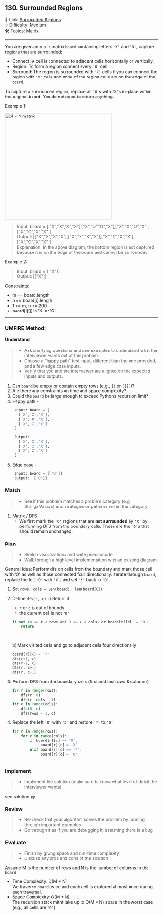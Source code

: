 ## 130. Surrounded Regions
🔗 Link: [Surrounded Regions](https://leetcode.com/problems/surrounded-regions/description/)<br>
💡 Difficulty: Medium<br>
🛠️ Topics: Matrix<br>

<hr>

You are given an `m x n` matrix `board` containing letters `'X'` and `'O'`, capture regions that are surrounded:<br>
- Connect: A cell is connected to adjacent cells horizontally or vertically.<br>
- Region: To form a region connect every `'O'` cell.<br>
- Surround: The region is surrounded with `'X'` cells if you can connect the region with `'X'` cells and none of the region cells are on the edge of the `board`.<br>

To capture a surrounded region, replace all `'O'`s with `'X'`s in-place within the original board. You do not need to return anything.<br>


Example 1:<br>

<img src="https://github.com/user-attachments/assets/6ec1944e-4296-46e3-88ec-ddcc0ab571b4" alt="4 * 4 matrix" width="350" />

>Input: board = [["X","X","X","X"],["X","O","O","X"],["X","X","O","X"],["X","O","X","X"]]<br>
Output: [["X","X","X","X"],["X","X","X","X"],["X","X","X","X"],["X","O","X","X"]]<br>
Explanation: In the above diagram, the bottom region is not captured because it is on the edge of the board and cannot be surrounded.


Example 2:<br>
>Input: board = [["X"]]<br>
Output: [["X"]]<br>


Constraints:<br>

- m == board.length
- n == board[i].length
- 1 <= m, n <= 200
- board[i][j] is 'X' or 'O'.

<hr>

### UMPIRE Method:
#### Understand

> - Ask clarifying questions and use examples to understand what the interviewer wants out of this problem.
> - Choose a “happy path” test input, different than the one provided, and a few edge case inputs. 
> - Verify that you and the interviewer are aligned on the expected inputs and outputs.
1. Can `board` be empty or contain empty rows (e.g., `[]` or `[[]]`)?<br>
2. Are there any constraints on time and space complexity?<br>
3. Could the `board` be large enough to exceed Python’s recursion limit?
4. Happy path -
   ```python
    Input: board = [
      ['X','X','X'],
      ['X','O','X'],
      ['X','X','X']
    ]

    Output: [
      ['X','X','X'],
      ['X','X','X'],
      ['X','X','X']
    ]

   ```
5. Edge case -
   ```python
    Input: board = [['O']]
    Output: [['O']]
   ```

### Match
> - See if this problem matches a problem category (e.g. Strings/Arrays) and strategies or patterns within the category
1. Matrix / DFS
   - We first mark the `'O'` regions that are **not surrounded** by `'X'` by performing DFS from the boundary cells. These are the `'O'`s that should remain unchanged.<br>

   
### Plan
> - Sketch visualizations and write pseudocode
> - Walk through a high level implementation with an existing diagram

General Idea: Perform dfs on cells from the boundary and mark those cell with 'O' as well as those connected four directionally. Iterate through `board`, replace the left `'O'` with `'X'`, and set `'*'` back to `'O'`.

1) Set `rows, cols = len(board), len(board[0])`
2) Define `dfs(r, c)`
   a) Return if:
      - `r` or `c` is out of bounds
      - the current cell is not `'O'`
      ```python
      if not (0 <= r < rows and 0 <= c < cols) or board[r][c] != 'O':
          return
      ```
      <br>
      
   b) Mark visited cells and go to adjacent cells four directionally<br>
      ```python
      board[r][c] = '*'
      dfs(r+1, c)
      dfs(r-1, c)
      dfs(r, c+1)
      dfs(r, c-1)
      ```
3) Perform DFS from the boundary cells (first and last rows & columns)
   ```python
   for r in range(rows):
       dfs(r, 0)
       dfs(r, cols - 1)
   for c in range(cols):
       dfs(0, c)
       dfs(rows - 1, c)
4) Replace the left `'O'` with `'X'` and restore `'*'` to `'O'`
   ```python
   for r in range(rows):
       for c in range(cols):
           if board[r][c] == 'O':
                board[r][c] = 'X'
           elif board[r][c] == '*':
                board[r][c] = 'O'
    
### Implement
> - Implement the solution (make sure to know what level of detail the interviewer wants)

see solution.py

### Review
> - Re-check that your algorithm solves the problem by running through important examples
> - Go through it as if you are debugging it, assuming there is a bug
### Evaluate
> - Finish by giving space and run-time complexity
> - Discuss any pros and cons of the solution

Assume M is the number of rows and N is the number of columns in the `board`

- Time Complexity: O(M * N)<br>
  We traverse `board` twice and each cell is explored at most once during each traversal. <br>
- Space Complexity: O(M * N)<br>
  The recursion stack mitht take up to O(M * N) space in the worst case (e.g., all cells are `'O'`).<br>
